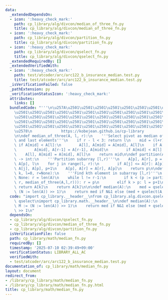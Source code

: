```yaml
---
data:
  _extendedDependsOn:
  - icon: ':heavy_check_mark:'
    path: cp_library/alg/divcon/median_of_three_fn.py
    title: cp_library/alg/divcon/median_of_three_fn.py
  - icon: ':heavy_check_mark:'
    path: cp_library/alg/divcon/partition_fn.py
    title: cp_library/alg/divcon/partition_fn.py
  - icon: ':heavy_check_mark:'
    path: cp_library/alg/divcon/qselect_fn.py
    title: cp_library/alg/divcon/qselect_fn.py
  _extendedRequiredBy: []
  _extendedVerifiedWith:
  - icon: ':heavy_check_mark:'
    path: test/atcoder/arc/arc122_b_insurance_median.test.py
    title: test/atcoder/arc/arc122_b_insurance_median.test.py
  _isVerificationFailed: false
  _pathExtension: py
  _verificationStatusIcon: ':heavy_check_mark:'
  attributes:
    links: []
  bundledCode: "'''\n\u257A\u2501\u2501\u2501\u2501\u2501\u2501\u2501\u2501\u2501\u2501\
    \u2501\u2501\u2501\u2501\u2501\u2501\u2501\u2501\u2501\u2501\u2501\u2501\u2501\
    \u2501\u2501\u2501\u2501\u2501\u2501\u2501\u2501\u2501\u2501\u2501\u2501\u2501\
    \u2501\u2501\u2501\u2501\u2501\u2501\u2501\u2501\u2501\u2501\u2501\u2501\u2501\
    \u2501\u2501\u2501\u2501\u2501\u2501\u2501\u2501\u2501\u2501\u2501\u2501\u2501\
    \u2578\n             https://kobejean.github.io/cp-library               \n'''\n\
    \n\ndef median_of_three(A, l, r):\n    '''Select pivot as median of first, middle,\
    \ and last elements'''\n    if r - l < 3: return l\n    mid = (l+r) >> 1\n   \
    \ if A[mid] < A[l]:\n        A[l], A[mid] = A[mid], A[l]\n    if A[r-1] < A[mid]:\n\
    \        A[mid], A[r-1] = A[r-1], A[mid]\n        if A[mid] < A[l]:\n        \
    \    A[l], A[mid] = A[mid], A[l]\n    return mid\n\ndef partition(A, l, r, p)\
    \ -> int:\n    '''Partition subarray [l,r)'''\n    A[p], A[r], p = A[r := r-1],\
    \ A[p], l\n    for j in range(l, r):\n        if A[j] <= A[r]: A[p], A[j], p =\
    \ A[j], A[p], p+1\n    A[p], A[r] = A[r], A[p]\n    return p\n\ndef qselect(A,\
    \ k, l=0, r=None):\n    '''Find kth element in subarray [l,r)'''\n    if r is\
    \ None: r = len(A)\n    while l != r-1:\n        if k < (p := partition(A, l,\
    \ r, median_of_three(A,l,r))): r = p\n        elif k > p: l = p+1\n        else:\
    \ return A[k]\n    return A[k]\n\n\ndef median(A):\n    med = qselect(A, M :=\
    \ (N := len(A)) >> 1)\n    return med if N&1 else (med + qselect(A, M-1)) >> 1\n"
  code: "import cp_library.__header__\nfrom cp_library.alg.divcon.qselect_fn import\
    \ qselect\nimport cp_library.math.__header__\n\ndef median(A):\n    med = qselect(A,\
    \ M := (N := len(A)) >> 1)\n    return med if N&1 else (med + qselect(A, M-1))\
    \ >> 1\n"
  dependsOn:
  - cp_library/alg/divcon/qselect_fn.py
  - cp_library/alg/divcon/median_of_three_fn.py
  - cp_library/alg/divcon/partition_fn.py
  isVerificationFile: false
  path: cp_library/math/median_fn.py
  requiredBy: []
  timestamp: '2025-07-10 02:39:49+09:00'
  verificationStatus: LIBRARY_ALL_AC
  verifiedWith:
  - test/atcoder/arc/arc122_b_insurance_median.test.py
documentation_of: cp_library/math/median_fn.py
layout: document
redirect_from:
- /library/cp_library/math/median_fn.py
- /library/cp_library/math/median_fn.py.html
title: cp_library/math/median_fn.py
---
```

